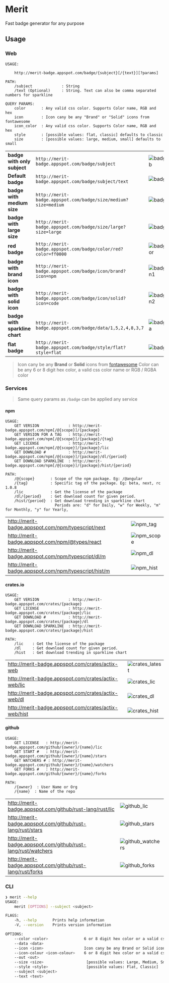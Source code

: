 # Merit

Fast badge generator for any purpose

## Usage

### Web

```
USAGE:

    http://merit-badge.appspot.com/badge/{subject}[/{text}][?params]

PATH:
    /subject             : String
    /text (Optional)     : String. Text can also be comma separated numbers for sparkline

QUERY PARAMS:
    color       : Any valid css color. Supports Color name, RGB and hex
    icon        : Icon cany be any "Brand" or "Solid" icons from fontawesome
    icon_color  : Any valid css color. Supports Color name, RGB and hex
    style       : [possible values: flat, classic] defaults to classic
    size        : [possible values: large, medium, small] defaults to small
```

|                                |                                                       |                |
| ------------------------------ | ----------------------------------------------------- | :------------- |
| **badge with only subject**    | `http://merit-badge.appspot.com/badge/subject`                 | ![badge_sub]   |
| **Default badge**              | `http://merit-badge.appspot.com/badge/subject/text`            | ![badge_def]   |
| **badge with medium size**     | `http://merit-badge.appspot.com/badge/size/medium?size=medium` | ![badge_md]    |
| **badge with large size**      | `http://merit-badge.appspot.com/badge/size/large?size=large`   | ![badge_lg]    |
| **red badge**                  | `http://merit-badge.appspot.com/badge/color/red?color=ff0000`  | ![badge_color] |
| **badge with brand icon**      | `http://merit-badge.appspot.com/badge/icon/brand?icon=npm`     | ![badge_icon1] |
| **badge with solid icon**      | `http://merit-badge.appspot.com/badge/icon/solid?icon=code`    | ![badge_icon2] |
| **badge with sparkline chart** | `http://merit-badge.appspot.com/badge/data/1,5,2,4,8,3,7`      | ![badge_data]  |
| **flat badge**                 | `http://merit-badge.appspot.com/badge/style/flat?style=flat`   | ![badge_flat]  |

> Icon cany be any **Brand** or **Solid** icons from [fontawesome](http://fontawesome.com/icons?d=gallery&s=brands,solid)
> Color can be any 6 or 8 digit hex color, a valid css color name or RGB / RGBA color

### Services

> Same query params as `/badge` can be applied any service

#### npm

```
USAGE:
    GET VERSION             : http://merit-badge.appspot.com/npm[/@{scope}]/{package}
    GET VERSION FOR A TAG   : http://merit-badge.appspot.com/npm[/@{scope}]/{package}/{tag}
    GET LICENSE             : http://merit-badge.appspot.com/npm[/@{scope}]/{package}/lic
    GET DOWNLOAD #          : http://merit-badge.appspot.com/npm[/@{scope}]/{package}/dl/{period}
    GET DOWNLOAD SPARKLINE  : http://merit-badge.appspot.com/npm[/@{scope}]/{package}/hist/{period}

PATH:
    /@{scope}       : Scope of the npm package. Eg: /@angular
    /{tag}          : Specific tag of the package. Eg: beta, next, rc 1.0.8
    /lic            : Get the license of the package
    /dl/{period}    : Get download count for given period.
    /hist/{period}  : Get download trending in sparkline chart
                      Periods are: "d" for Daily, "w" for Weekly, "m" for Monthly, "y" for Yearly,
```

|                                             |              |
| ------------------------------------------- | ------------ |
| http://merit-badge.appspot.com/npm/typescript/next   | ![npm_tag]   |
| http://merit-badge.appspot.com/npm/@types/react      | ![npm_scope] |
| http://merit-badge.appspot.com/npm/typescript/dl/m   | ![npm_dl]    |
| http://merit-badge.appspot.com/npm/typescript/hist/m | ![npm_hist]  |

#### crates.io

```
USAGE:
    GET VERSION             : http://merit-badge.appspot.com/crates/{package}
    GET LICENSE             : http://merit-badge.appspot.com/crates/{package}/lic
    GET DOWNLOAD #          : http://merit-badge.appspot.com/crates/{package}/dl
    GET DOWNLOAD SPARKLINE  : http://merit-badge.appspot.com/crates/{package}/hist

PATH:
    /lic    : Get the license of the package
    /dl     : Get download count for given period.
    /hist   : Get download trending in sparkline chart

```

|                                              |                  |
| -------------------------------------------- | ---------------- |
| http://merit-badge.appspot.com/crates/actix-web       | ![crates_latest] |
| http://merit-badge.appspot.com/crates/actix-web/lic   | ![crates_lic]    |
| http://merit-badge.appspot.com/crates/actix-web/dl    | ![crates_dl]     |
| http://merit-badge.appspot.com/crates/actix-web/hist  | ![crates_hist]   |

#### github

```
USAGE:
    GET LICENSE   : http://merit-badge.appspot.com/github/{owner}/{name}/lic
    GET START #   : http://merit-badge.appspot.com/github/{owner}/{name}/stars
    GET WATCHERS # : http://merit-badge.appspot.com/github/{owner}/{name}/watchers
    GET FORKS #   : http://merit-badge.appspot.com/github/{owner}/{name}/forks

PATH:
    /{owner}  : User Name or Org
    /{name}  : Name of the repo

```

|                                                     |                   |
| --------------------------------------------------- | ----------------- |
| http://merit-badge.appspot.com/github/rust-lang/rust/lic     | ![github_lic]     |
| http://merit-badge.appspot.com/github/rust-lang/rust/stars   | ![github_stars]   |
| http://merit-badge.appspot.com/github/rust-lang/rust/watchers | ![github_watchers] |
| http://merit-badge.appspot.com/github/rust-lang/rust/forks   | ![github_forks]   |

### CLI

```sh
❯ merit --help
USAGE:
    merit [OPTIONS] --subject <subject>

FLAGS:
    -h, --help       Prints help information
    -V, --version    Prints version information

OPTIONS:
    --color <color>                6 or 8 digit hex color or a valid css color name
    --data <data>
    --icon <icon>                  Icon cany be any Brand or Solid icons from fontawesome
    --icon-colour <icon-colour>    6 or 8 digit hex color or a valid css color name
    --out <out>
    --size <size>                   [possible values: Large, Medium, Small]
    --style <style>                 [possible values: Flat, Classic]
    --subject <subject>
    --text <text>
```

[badge_sub]: http://merit-badge.appspot.com/badge/subject 'badge with only subject'
[badge_def]: http://merit-badge.appspot.com/badge/subject/text 'default badge'
[badge_md]: http://merit-badge.appspot.com/badge/subject/text?size=medium 'badge with medium size'
[badge_lg]: http://merit-badge.appspot.com/badge/subject/text?size=large 'badge with large size'
[badge_color]: http://merit-badge.appspot.com/badge/color/red?color=ff0000 'red badge'
[badge_icon1]: http://merit-badge.appspot.com/badge/icon/brand?icon=npm 'badge with brand icon'
[badge_icon2]: http://merit-badge.appspot.com/badge/icon/solid?icon=code 'badge with solid icon'
[badge_data]: http://merit-badge.appspot.com/badge/data/1,5,2,4,8,3,7 'badge with sparkline chart'
[badge_flat]: http://merit-badge.appspot.com/badge/style/flat?style=flat 'flat badge'
[npm]: http://merit-badge.appspot.com/npm/react
[npm_tag]: http://merit-badge.appspot.com/npm/typescript/next
[npm_scope]: http://merit-badge.appspot.com/npm/@types/react
[npm_dl]: http://merit-badge.appspot.com/npm/typescript/dl/m
[npm_hist]: http://merit-badge.appspot.com/npm/typescript/hist/m
[crates_latest]: http://merit-badge.appspot.com/crates/actix-web
[crates_lic]: http://merit-badge.appspot.com/crates/actix-web/lic
[crates_dl]: http://merit-badge.appspot.com/crates/actix-web/dl
[crates_hist]: http://merit-badge.appspot.com/crates/actix-web/hist
[github_lic]: http://merit-badge.appspot.com/github/rust-lang/rust/lic
[github_stars]: http://merit-badge.appspot.com/github/rust-lang/rust/stars
[github_watchers]: http://merit-badge.appspot.com/github/rust-lang/rust/watchers
[github_forks]: http://merit-badge.appspot.com/github/rust-lang/rust/forks
